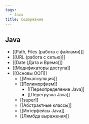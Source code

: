 ```yaml
---
tags:
  - Java
title: Содержание
---
```

## Java
- [[Path, Files (работа с файлами)]]
- [[URL (работа с  сетью)]]
- [[Date (Дата и Время)]]
- [[Модификаторы доступа]]
- [[Основы ООП]]
	- [[Инкапсуляция]]
	- [[Полиморфизм]]
		- [[Переопределение Java]]
		- [[Перегрузка Java]]
	- [[super]]
	- [[Абстрактные классы]]
	- [[Интерфейсы Java]]
	- [[Лямбда выражения]]